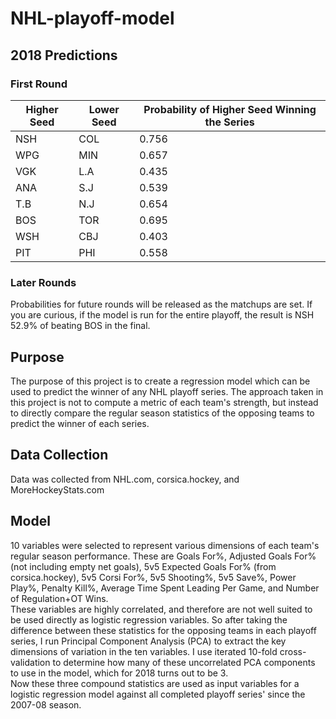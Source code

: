 # NHL-playoff-model

## 2018 Predictions

### First Round
| Higher Seed | Lower Seed | Probability of Higher Seed Winning the Series |
| ----------- | ---------- | --------------------------------------------- |
| NSH | COL | 0.756 |
| WPG	| MIN	| 0.657 |
| VGK	| L.A	| 0.435 |	
| ANA |	S.J	| 0.539 |	
| T.B	| N.J	| 0.654 |
| BOS	| TOR	| 0.695 |
| WSH	| CBJ	| 0.403 |	
| PIT	| PHI	| 0.558 |

### Later Rounds
Probabilities for future rounds will be released as the matchups are set. If you are curious, if the model is run for the entire playoff, the result is NSH 52.9% of beating BOS in the final.


## Purpose

The purpose of this project is to create a regression model which can be used to predict the winner of any NHL playoff series. The approach taken in this project is not to compute a metric of each team's strength, but instead to directly compare the regular season statistics of the opposing teams to predict the winner of each series.

## Data Collection

Data was collected from NHL.com, corsica.hockey, and MoreHockeyStats.com

## Model

10 variables were selected to represent various dimensions of each team's regular season performance. These are Goals For%, Adjusted Goals For% (not including empty net goals), 5v5 Expected Goals For% (from corsica.hockey), 5v5 Corsi For%, 5v5 Shooting%, 5v5 Save%, Power Play%, Penalty Kill%, Average Time Spent Leading Per Game, and Number of Regulation+OT Wins.  
These variables are highly correlated, and therefore are not well suited to be used directly as logistic regression variables. So after taking the difference between these statistics for the opposing teams in each playoff series, I run Principal Component Analysis (PCA) to extract the key dimensions of variation in the ten variables.  I use iterated 10-fold cross-validation to determine how many of these uncorrelated PCA components to use in the model, which for 2018 turns out to be 3.  
Now these three compound statistics are used as input variables for a logistic regression model against all completed playoff series' since the 2007-08 season.
